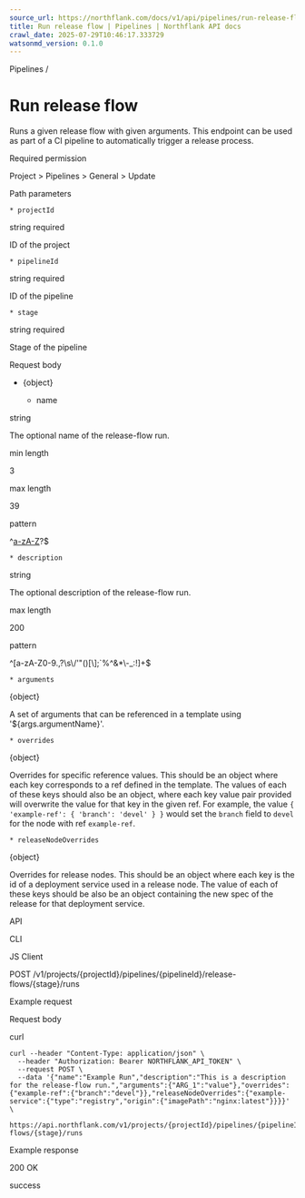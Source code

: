 ```yaml
---
source_url: https://northflank.com/docs/v1/api/pipelines/run-release-flow
title: Run release flow | Pipelines | Northflank API docs
crawl_date: 2025-07-29T10:46:17.333729
watsonmd_version: 0.1.0
---
```


Pipelines / 

# Run release flow

Runs a given release flow with given arguments. This endpoint can be used as part of a CI pipeline to automatically trigger a release process.

Required permission

Project > Pipelines > General > Update

Path parameters

    * projectId

string required

ID of the project

    * pipelineId

string required

ID of the pipeline

    * stage

string required

Stage of the pipeline




Request body

  * {object}

    * name

string

The optional name of the release-flow run.

min length

3

max length

39

pattern

^[a-zA-Z]((-|\s)?[a-zA-Z0-9]+((-|\s)[a-zA-Z0-9]+)*)?$

    * description

string

The optional description of the release-flow run.

max length

200

pattern

^[a-zA-Z0-9.,?\s\\\/'"()[\\];`%^&*\\-_:!]+$

    * arguments

{object}

A set of arguments that can be referenced in a template using '${args.argumentName}'.

    * overrides

{object}

Overrides for specific reference values. This should be an object where each key corresponds to a ref defined in the template. The values of each of these keys should also be an object, where each key value pair provided will overwrite the value for that key in the given ref. For example, the value `{ 'example-ref': { 'branch': 'devel' } }` would set the `branch` field to `devel` for the node with ref `example-ref`.

    * releaseNodeOverrides

{object}

Overrides for release nodes. This should be an object where each key is the id of a deployment service used in a release node. The value of each of these keys should be also be an object containing the new spec of the release for that deployment service.




API

CLI

JS Client

POST /v1/projects/{projectId}/pipelines/{pipelineId}/release-flows/{stage}/runs

Example request

Request body

curl
    
    
    curl --header "Content-Type: application/json" \
      --header "Authorization: Bearer NORTHFLANK_API_TOKEN" \
      --request POST \
      --data '{"name":"Example Run","description":"This is a description for the release-flow run.","arguments":{"ARG_1":"value"},"overrides":{"example-ref":{"branch":"devel"}},"releaseNodeOverrides":{"example-service":{"type":"registry","origin":{"imagePath":"nginx:latest"}}}}' \
      https://api.northflank.com/v1/projects/{projectId}/pipelines/{pipelineId}/release-flows/{stage}/runs

Example response

200 OK

success